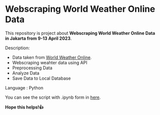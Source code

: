 # Webscraping World Weather Online Data

This repository is project about **Webscraping World Weather Online Data in Jakarta from 9-13 April 2023**.

Description:
- Data taken from [World Weather Online](https://www.worldweatheronline.com/).
- Webscraping weahter data using API
- Preprocessing Data
- Analyze Data
- Save Data to Local Database
  
Language : Python

You can see the script with .ipynb form in [here]().

**Hope this helps!👍**
